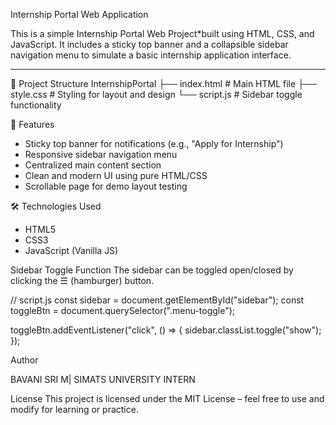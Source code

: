  Internship Portal Web Application

This is a simple Internship Portal Web Project*built using HTML, CSS, and JavaScript. It includes a sticky top banner and a collapsible sidebar navigation menu to simulate a basic internship application interface.

---

 📁 Project Structure
InternshipPortal
├── index.html # Main HTML file
├── style.css # Styling for layout and design
└── script.js # Sidebar toggle functionality


🚀 Features

- Sticky top banner for notifications (e.g., "Apply for Internship")
- Responsive sidebar navigation menu
- Centralized main content section
- Clean and modern UI using pure HTML/CSS
- Scrollable page for demo layout testing

 🛠️ Technologies Used

- HTML5
- CSS3
- JavaScript (Vanilla JS)

 
Sidebar Toggle Function
The sidebar can be toggled open/closed by clicking the ☰ (hamburger) button.

// script.js
const sidebar = document.getElementById("sidebar");
const toggleBtn = document.querySelector(".menu-toggle");

toggleBtn.addEventListener("click", () => {
  sidebar.classList.toggle("show");
});

Author

BAVANI SRI M| SIMATS UNIVERSITY 
INTERN

License
This project is licensed under the MIT License – feel free to use and modify for learning or practice.
